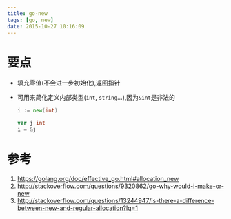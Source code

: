 ```yaml
---
title: go-new
tags: [go, new]
date: 2015-10-27 10:16:09
---
```


# 要点

-   填充零值(不会进一步初始化),返回指针

-   可用来简化定义内部类型(`int`, `string`...),因为`&int`是非法的

    ```go
    i := new(int)

    var j int
    i = &j
    ```

# 参考

1.  <https://golang.org/doc/effective_go.html#allocation_new>
1.  <http://stackoverflow.com/questions/9320862/go-why-would-i-make-or-new>
1.  <http://stackoverflow.com/questions/13244947/is-there-a-difference-between-new-and-regular-allocation?lq=1>
